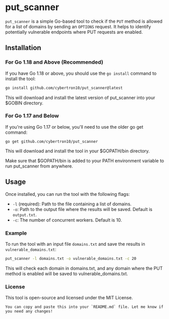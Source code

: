 # put_scanner

`put_scanner` is a simple Go-based tool to check if the `PUT` method is allowed for a list of domains by sending an `OPTIONS` request. It helps to identify potentially vulnerable endpoints where PUT requests are enabled.

## Installation

### For Go 1.18 and Above (Recommended)
If you have Go 1.18 or above, you should use the `go install` command to install the tool:

```bash
go install github.com/cybertron10/put_scanner@latest
```
This will download and install the latest version of put_scanner into your $GOBIN directory.

### For Go 1.17 and Below
If you're using Go 1.17 or below, you'll need to use the older go get command:

```
go get github.com/cybertron10/put_scanner
```
This will download and install the tool in your $GOPATH/bin directory.

Make sure that $GOPATH/bin is added to your PATH environment variable to run put_scanner from anywhere.

## Usage

Once installed, you can run the tool with the following flags:

- `-l` (required): Path to the file containing a list of domains.
- `-o`: Path to the output file where the results will be saved. Default is `output.txt`.
- `-c`: The number of concurrent workers. Default is 10.

### Example

To run the tool with an input file `domains.txt` and save the results in `vulnerable_domains.txt`:

```bash
put_scanner -l domains.txt -o vulnerable_domains.txt -c 20
```
This will check each domain in domains.txt, and any domain where the PUT method is enabled will be saved to vulnerable_domains.txt.

### License
This tool is open-source and licensed under the MIT License.

```
You can copy and paste this into your `README.md` file. Let me know if you need any changes!
```

